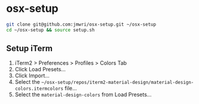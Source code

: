 # osx-setup

```bash
git clone git@github.com:jmwri/osx-setup.git ~/osx-setup
cd ~/osx-setup && source setup.sh
```

## Setup iTerm
1. iTerm2 > Preferences > Profiles > Colors Tab
2. Click Load Presets...
3. Click Import...
4. Select the `~/osx-setup/repos/iterm2-material-design/material-design-colors.itermcolors` file...
5. Select the `material-design-colors` from Load Presets...
